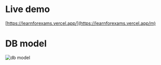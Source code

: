 # Live demo
[https://learnforexams.vercel.app/](https://learnforexams.vercel.app/m)

# DB model

![db model](https://i.imgur.com/Y58vsZK.png)
